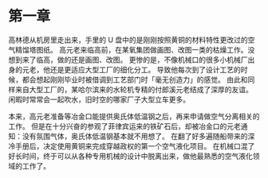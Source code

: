 # 第一章

高林德从机房里走出来，手里的 U 盘中的是刚刚按照黄铜的材料特性更改过的空气精馏塔图纸。
高元老来临高前，在某氧集团做画图、改图一类的枯燥工作。没想到来了临高，做的还是画图、改图。
更惨的是，不像机械口的很多小机械厂出身的元老，他还是更适应大型工厂的细化分工。
导致他每次到了设计工艺的时候，都会想起刚刚毕业时被借调到工艺部门时「毫无创造力」的感觉。
由此和同样来自大型工厂的，某哈尔滨来的水轮机专精的付郎溪元老结成了深厚的友谊。
闲暇时常常会一起吹水，旧时空的哪家厂子大型立车更多。

本来，高元老准备等冶金口能提供奥氏体低温钢之后，再来申请做空气分离相关的工作。
但是在十分兴奋的参观了菲律宾运来的铁矿石后，却被冶金口的元老通知：没有氛围气体，奥氏体低温钢基本就不用想了。
在翻了好多遍随船带来的深冷手册后，决定使用黄铜来完成穿越政权的第一个空气液化项目。
在机械口混了好长时间，终于可以从各种专用机械的设计中脱离出来，做他最熟悉的空气液化领域的工作了。
